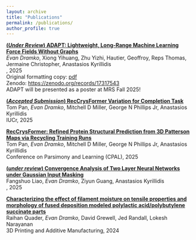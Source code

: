 ```yaml
---
layout: archive
title: "Publications"
permalink: /publications/
author_profile: true
---
```


[**(*Under Review*) ADAPT: Lightweight, Long-Range Machine Learning Force Fields Without Graphs**](https://arxiv.org/abs/2509.24115)<br>
*Evan Dramko*, Xiong Yihuang, Zhu Yizhi, Hautier, Geoffroy, Reps Thomas, Jermaine Christopher, Anastasios Kyrillidis<br>
, 2025<br>
Original formatting copy: [pdf](../files/prerelease_ADAPT.pdf)  
Zenodo: https://zenodo.org/records/17317543  
ADAPT will be presented as a poster at MRS Fall 2025!

[**(*Accepted Submission*) RecCrysFormer Variation for Completion Task**]()<br>
Tom Pan, *Evan Dramko*, Mitchell D Miller, George N Phillips Jr, Anastasios Kyrillidis<br>
IUCr, 2025<br>


[**RecCrysFormer: Refined Protein Structural Prediction from 3D Patterson Maps via Recycling Training Runs**](https://scholar.google.com/citations?view_op=view_citation&hl=en&user=iKjv4W4AAAAJ&citation_for_view=iKjv4W4AAAAJ:u-x6o8ySG0sC)<br>
Tom Pan, *Evan Dramko*, Mitchell D Miller, George N Phillips Jr, Anastasios Kyrillidis<br>
Conference on Parsimony and Learning (CPAL), 2025<br>

[**(*under review*) Convergence Analysis of Two Layer Neural Networks under Gaussian Input Masking**]()<br>
Fangshuo Liao, *Evan Dramko*, Ziyun Guang, Anastasios Kyrillidis<br>
, 2025<br>

[**Characterizing the effect of filament moisture on tensile properties and morphology of fused deposition modeled polylactic acid/polybutylene succinate parts**](https://scholar.google.com/citations?view_op=view_citation&hl=en&user=iKjv4W4AAAAJ&citation_for_view=iKjv4W4AAAAJ:u5HHmVD_uO8C)<br>
Raihan Quader, *Evan Dramko*, David Grewell, Jed Randall, Lokesh Narayanan<br>
3D Printing and Additive Manufacturing, 2024<br>

